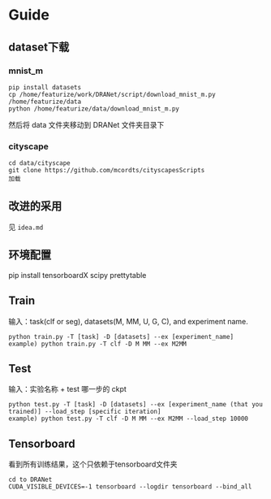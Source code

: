 # Guide

## dataset下载

### mnist_m

```
pip install datasets
cp /home/featurize/work/DRANet/script/download_mnist_m.py /home/featurize/data
python /home/featurize/data/download_mnist_m.py
```
然后将 data 文件夹移动到 DRANet 文件夹目录下

### cityscape

```
cd data/cityscape
git clone https://github.com/mcordts/cityscapesScripts
加载
```

## 改进的采用

见 `idea.md`

## 环境配置

pip install tensorboardX scipy prettytable

## Train

输入：task(clf or seg), datasets(M, MM, U, G, C), and experiment name.
```
python train.py -T [task] -D [datasets] --ex [experiment_name]
example) python train.py -T clf -D M MM --ex M2MM
```

## Test

输入：实验名称 + test 哪一步的 ckpt
```
python test.py -T [task] -D [datasets] --ex [experiment_name (that you trained)] --load_step [specific iteration]
example) python test.py -T clf -D M MM --ex M2MM --load_step 10000
```

## Tensorboard

看到所有训练结果，这个只依赖于tensorboard文件夹
```
cd to DRANet
CUDA_VISIBLE_DEVICES=-1 tensorboard --logdir tensorboard --bind_all
```
